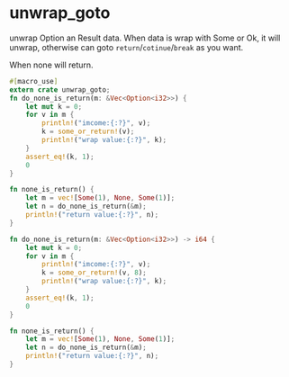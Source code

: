# unwrap_goto  

unwrap Option an Result data. When data is wrap with Some or Ok, it will unwrap, otherwise can goto `return`/`cotinue`/`break` as you want.  

When none will return.

```rust
#[macro_use]
extern crate unwrap_goto;
fn do_none_is_return(m: &Vec<Option<i32>>) {
    let mut k = 0;
    for v in m {
        println!("imcome:{:?}", v);
        k = some_or_return!(v);
        println!("wrap value:{:?}", k);
    }
    assert_eq!(k, 1);
    0
}

fn none_is_return() {
    let m = vec![Some(1), None, Some(1)];
    let n = do_none_is_return(&m);
    println!("return value:{:?}", n);
} 

```
 

```rust
fn do_none_is_return(m: &Vec<Option<i32>>) -> i64 {
    let mut k = 0;
    for v in m {
        println!("imcome:{:?}", v);
        k = some_or_return!(v, 8);
        println!("wrap value:{:?}", k);
    }
    assert_eq!(k, 1);
    0
}

fn none_is_return() {
    let m = vec![Some(1), None, Some(1)];
    let n = do_none_is_return(&m);
    println!("return value:{:?}", n);
} 

```
 
